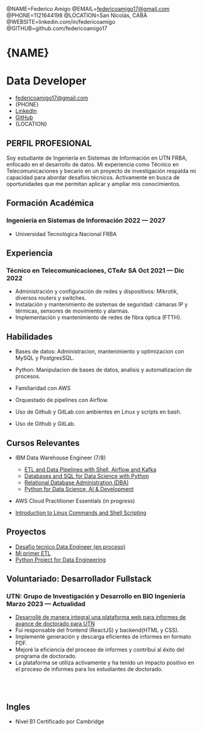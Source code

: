 @NAME=Federico Amigo
@EMAIL=federicoamigo17@gmail.com
@PHONE=1121644198
@LOCATION=San Nicolás, CABA
@WEBSITE=linkedin.com/in/federicoamigo
@GITHUB=github.com/federicoamigo17

# {NAME}

<h1 class="subtitle" >Data Developer</h1>

<div class="section headerInfo">

- [federicoamigo17@gmail.com](mailto:federicoamigo17@gmail.com)
- {PHONE}
- [LinkedIn](https://linkedin.com/in/federicoamigo)
- [GitHub](https://github.com/federicoamigo17)
- {LOCATION}
</div>

## PERFIL PROFESIONAL

Soy estudiante de Ingeniería en Sistemas de Información en UTN FRBA, enfocado en el desarrollo de datos. Mi experiencia como Técnico en Telecomunicaciones y becario en un proyecto de investigación respalda mi capacidad para abordar desafíos técnicos. Activamente en busca de oportunidades que me permitan aplicar y ampliar mis conocimientos.

## Formación Académica

### Ingeniería en Sistemas de Información <span class="spacer"></span> 2022 &mdash; 2027


- Universidad Tecnológica Nacional FRBA


## Experiencia

### Técnico en Telecomunicaciones, CTeAr SA <span class="spacer"></span> Oct 2021 &mdash; Dic 2022

- Administración y configuración de redes y dispositivos: Mikrotik, diversos routers y switches.
- Instalación y mantenimiento de sistemas de seguridad: cámaras IP y térmicas, sensores de movimiento y alarmas.
- Implementación y mantenimiento de redes de fibra óptica (FTTH).

## Habilidades

- Bases de datos: Administracion, mantenimiento y optimizacion con MySQL y PostgresSQL.

- Python: Manipulacion de bases de datos, analisis y automatizacion de procesos.

- Familiaridad con AWS

- Orquestado de pipelines con Airflow.

- Uso de Github y GitLab con ambientes en Linux y scripts en bash.

- Uso de Github y GitLab.


## Cursos Relevantes

- IBM Data Warehouse Engineer (7/8) 
    - [ETL and Data Pipelines with Shell, Airflow and Kafka](https://coursera.org/share/1264932413270e2d5fc5db3a16b9d172)
    - [Databases and SQL for Data Science with Python](https://coursera.org/share/806303f6f7e03980c997d4df66eb5e8f)
    - [Relational Database Administration (DBA)](https://coursera.org/share/b0cf37142b6394b921d9f2e4d198625d)
    - [Python for Data Science, AI & Development](https://coursera.org/share/13c61333c0f88ea52108695349c2f6dc)
- AWS Cloud Practitioner Essentials (in progress)

- [Introduction to Linux Commands and Shell Scripting](https://coursera.org/share/16a1742193fb879fc6089df48f6d2f0b)

## Proyectos

- [Desafio tecnico Data Engineer (en proceso)](https://github.com/federicoamigo17/Proyecto-primer-ETL)
- [Mi primer ETL](https://github.com/federicoamigo17/Proyecto-primer-ETL)
- [Python Project for Data Engineering](https://coursera.org/share/900a384a8668f42312efe6a9d69e0821)

## Voluntariado: Desarrollador Fullstack

### UTN: Grupo de Investigación y Desarrollo en BIO Ingeniería<span class="spacer"></span> Marzo 2023 — Actualidad

- [Desarrollé de manera integral una plataforma web para informes de avance de doctorado para UTN](https://federicoamigo17.000webhostapp.com/)
- Fui responsable del frontend (ReactJS) y backend(HTML y CSS).
- Implementé generación y descarga eficientes de informes en formato PDF.
- Mejoré la eficiencia del proceso de informes y contribuí al éxito del programa de doctorado.
- La plataforma se utiliza activamente y ha tenido un impacto positivo en el proceso de informes para los estudiantes de doctorado.




<br><br>
## Ingles   

- Nivel B1 Certificado por Cambridge
